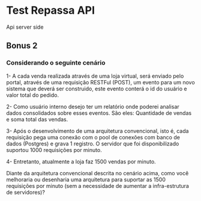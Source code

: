 # Test Repassa API

Api server side

## Bonus 2

### Considerando o seguinte cenário

1- A cada venda realizada através de uma loja virtual, será enviado pelo portal, através de uma requisição RESTFul (POST), um evento para um novo sistema que deverá ser construido, este evento conterá o id do usuário e valor total do pedido.

2- Como usuário interno desejo ter um relatório onde poderei analisar dados consolidados sobre esses eventos. São eles: Quantidade de vendas e soma total das vendas.

3- Após o desenvolvimento de uma arquitetura convencional, isto é, cada requisição pega uma conexão com o pool de conexões com banco de dados (Postgres) e grava 1 registro. O servidor que foi disponibilizado suportou 1000 requisições por minuto.

4- Entretanto, atualmente a loja faz 1500 vendas por minuto.

Diante da arquitetura convencional descrita no cenário acima, como você melhoraria ou desenharia uma arquitetura para suportar as 1500 requisições por minuto (sem a necessidade de aumentar a infra-estrutura de servidores)?
